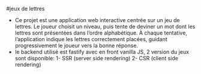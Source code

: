 #jeux de lettres
- Ce projet est une application web interactive centrée sur un jeu de lettres. Le joueur choisit un niveau, puis tente de deviner un mot dont les lettres sont présentées dans l’ordre alphabétique. À chaque tentative, l’application indique les lettres correctement placées, guidant progressivement le joueur vers la bonne réponse.
- le backend utilisé est fastify avec en front vanilla JS, 2 version du jeux sont disponible:
  1- SSR (server side rendering)
  2- CSR (client side rendering)
  
